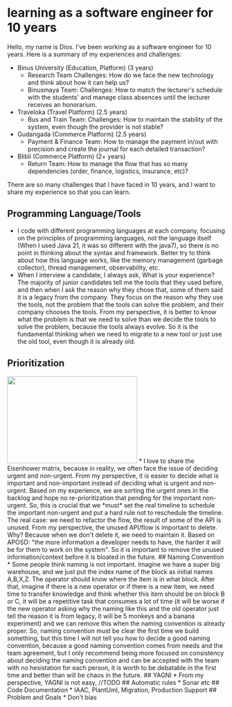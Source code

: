 # learning as a software engineer for 10 years
Hello, my name is Dios. I've been working as a software engineer for 10 years. Here is a summary of my experiences and challenges: 
  * Binus University (Education, Platform) (3 years)
    * Research Team
      Challenges: How do we face the new technology and think about how it can help us?
    * Binusmaya Team:
      Challenges: How to match the lecturer's schedule with the students' and manage class absences until the lecturer receives an honorarium.
  * Traveloka (Travel Platform) (2.5 years)
    * Bus and Train Team:
      Challenges: How to maintain the stability of the system, even though the provider is not stable?
  * Gudangada (Commerce Platform) (2.5 years)
    * Payment & Finance Team: How to manage the payment in/out with precision and create the journal for each detailed transaction?
  * Blibli (Commerce Platform) (2+ years)
    * Return Team: How to manage the flow that has so many dependencies (order, finance, logistics, insurance, etc)?

There are so many challenges that I have faced in 10 years, and I want to share my experience so that you can learn.
## Programming Language/Tools
* I code with different programming languages at each company, focusing on the principles of programming languages, not the language itself (When I used Java 21, it was so different with the java7), so there is no point in thinking about the syntax and framework. Better try to think about how this language works, like the memory management (garbage collector), thread management, observability, etc.
* When I interview a candidate, I always ask, What is your experience? The majority of junior candidates tell me the tools that they used before, and then when I ask the reason why they chose that, some of them said it is a legacy from the company. They focus on the reason why they use the tools, not the problem that the tools can solve the problem, and their company chooses the tools. From my perspective, it is better to know what the problem is that we need to solve than we decide the tools to solve the problem, because the tools always evolve. So it is the fundamental thinking when we need to migrate to a new tool or just use the old tool, even though it is already old.
## Prioritization
<img src="[image-url](https://github.com/user-attachments/assets/82b8e86a-32f6-45f7-a491-17b085c85578)" width="300" height="200" />
* I love to share the Eisenhower matrix, because in reality, we often face the issue of deciding urgent and non-urgent. From my perspective, it is easier to decide what is important and non-important instead of deciding what is urgent and non-urgent. Based on my experience, we are sorting the urgent ones in the backlog and hope no re-prioritization that pending for the important non-urgent. So, this is crucial that we *must* set the real timeline to schedule the important non-urgent and put a hard rule not to reschedule the timeline. The real case: we need to refactor the flow, the result of some of the API is unused. From my perspective, the unused API/flow is important to delete. Why? Because when we don't delete it, we need to maintain it. Based on APOSD: "the more information a developer needs to have, the harder it will be for them to work on the system". So it is important to remove the unused information/context before it is bloated in the future.
## Naming Convention
* Some people think naming is not important. Imagine we have a super big warehouse, and we just put the index name of the block as initial names A,B,X,Z. The operator should know where the item is in what block. After that, imagine if there is a new operator or if there is a new item, we need time to transfer knowledge and think whether this item should be on block B or C, it will be a repetitive task that consumes a lot of time (it will be worse if the new operator asking why the naming like this and the old operator just tell the reason it is from legacy, it will be 5 monkeys and a banana experiment) and we can remove this when the naming convention is already proper. So, naming convention must be clear the first time we build something, but this time I will not tell you how to decide a good naming convention, because a good naming convention comes from needs and the team agreement, but I only recommend being more focused on consistency about deciding the naming convention and can be accepted with the team with no hesistation for each person, it is worth to be debatable in the first time and better than will be chaos in the future.
## YAGNI
* From my perspective, YAGNI is not easy, //TODO
## Automatic rules
* Sonar etc
## Code Documentation
* IAAC, PlantUml, Migration, Production Support
## Problem and Goals
* Don't bias



